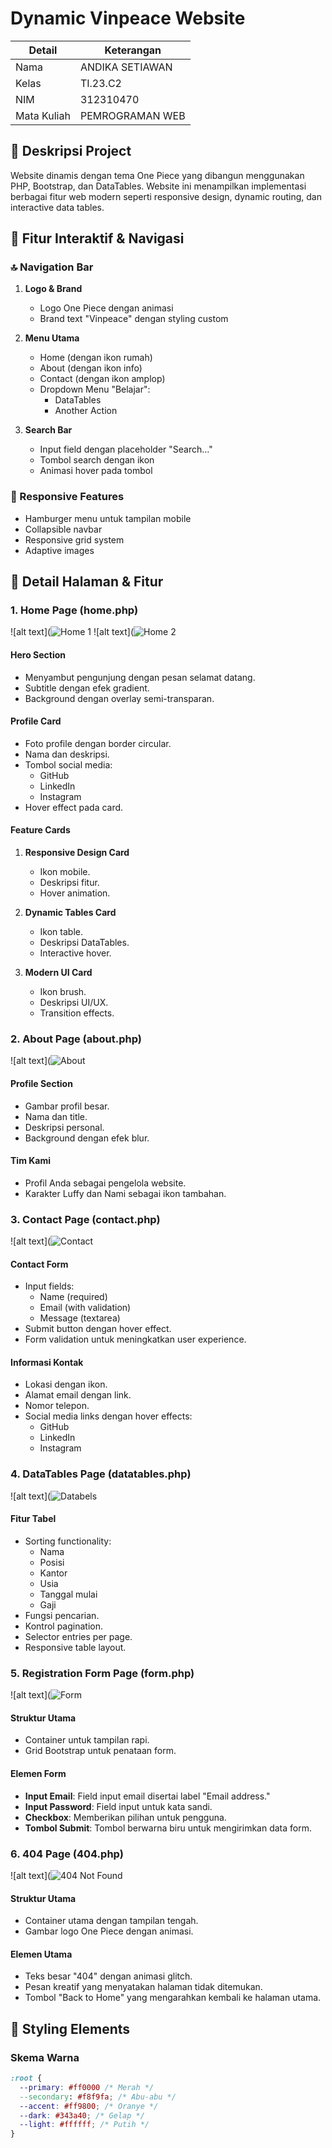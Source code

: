 # Dynamic Vinpeace Website

| Detail      | Keterangan      |
| ----------- | --------------- |
| Nama        | ANDIKA SETIAWAN   |
| Kelas       | TI.23.C2        |
| NIM         | 312310470       |
| Mata Kuliah | PEMROGRAMAN WEB |

## 📑 Deskripsi Project

Website dinamis dengan tema One Piece yang dibangun menggunakan PHP, Bootstrap, dan DataTables. Website ini menampilkan implementasi berbagai fitur web modern seperti responsive design, dynamic routing, dan interactive data tables.

## 🎯 Fitur Interaktif & Navigasi

### 🔝 Navigation Bar

1. **Logo & Brand**

   - Logo One Piece dengan animasi
   - Brand text "Vinpeace" dengan styling custom

2. **Menu Utama**

   - Home (dengan ikon rumah)
   - About (dengan ikon info)
   - Contact (dengan ikon amplop)
   - Dropdown Menu "Belajar":
     - DataTables
     - Another Action

3. **Search Bar**
   - Input field dengan placeholder "Search..."
   - Tombol search dengan ikon
   - Animasi hover pada tombol

### 📱 Responsive Features

- Hamburger menu untuk tampilan mobile
- Collapsible navbar
- Responsive grid system
- Adaptive images

## 📄 Detail Halaman & Fitur

### 1. Home Page (home.php)

![alt text](![Home 1](https://github.com/user-attachments/assets/9cfe67bb-7f7a-45a7-9763-617869b456dd)
![alt text](![Home 2](https://github.com/user-attachments/assets/aed1600e-49b3-4a7f-95eb-0de5976a0e31)


#### Hero Section

- Menyambut pengunjung dengan pesan selamat datang.
- Subtitle dengan efek gradient.
- Background dengan overlay semi-transparan.

#### Profile Card

- Foto profile dengan border circular.
- Nama dan deskripsi.
- Tombol social media:
  - GitHub
  - LinkedIn
  - Instagram
- Hover effect pada card.

#### Feature Cards

1. **Responsive Design Card**

   - Ikon mobile.
   - Deskripsi fitur.
   - Hover animation.

2. **Dynamic Tables Card**

   - Ikon table.
   - Deskripsi DataTables.
   - Interactive hover.

3. **Modern UI Card**
   - Ikon brush.
   - Deskripsi UI/UX.
   - Transition effects.

### 2. About Page (about.php)

![alt text](![About](https://github.com/user-attachments/assets/f8fc489c-3bcb-4d96-b435-f6d24272e5bb)

#### Profile Section

- Gambar profil besar.
- Nama dan title.
- Deskripsi personal.
- Background dengan efek blur.

#### Tim Kami

- Profil Anda sebagai pengelola website.
- Karakter Luffy dan Nami sebagai ikon tambahan.

### 3. Contact Page (contact.php)

![alt text](![Contact](https://github.com/user-attachments/assets/5dd41288-d9b8-48d9-be9d-2678c2f2aa73)

#### Contact Form

- Input fields:
  - Name (required)
  - Email (with validation)
  - Message (textarea)
- Submit button dengan hover effect.
- Form validation untuk meningkatkan user experience.

#### Informasi Kontak

- Lokasi dengan ikon.
- Alamat email dengan link.
- Nomor telepon.
- Social media links dengan hover effects:
  - GitHub
  - LinkedIn
  - Instagram

### 4. DataTables Page (datatables.php)

![alt text](![Databels](https://github.com/user-attachments/assets/e836458f-a2b0-40ef-8238-d89502795bed)

#### Fitur Tabel

- Sorting functionality:
  - Nama
  - Posisi
  - Kantor
  - Usia
  - Tanggal mulai
  - Gaji
- Fungsi pencarian.
- Kontrol pagination.
- Selector entries per page.
- Responsive table layout.

### 5. Registration Form Page (form.php)

![alt text](![Form](https://github.com/user-attachments/assets/99407a85-eedb-4c1e-89d3-82adf8f230b1)

#### Struktur Utama

- Container untuk tampilan rapi.
- Grid Bootstrap untuk penataan form.

#### Elemen Form

- **Input Email**: Field input email disertai label "Email address."
- **Input Password**: Field input untuk kata sandi.
- **Checkbox**: Memberikan pilihan untuk pengguna.
- **Tombol Submit**: Tombol berwarna biru untuk mengirimkan data form.

### 6. 404 Page (404.php)

![alt text](![404 Not Found](https://github.com/user-attachments/assets/8f4f698a-08e3-444f-a8f5-d42f0fe4b548)

#### Struktur Utama

- Container utama dengan tampilan tengah.
- Gambar logo One Piece dengan animasi.

#### Elemen Utama

- Teks besar "404" dengan animasi glitch.
- Pesan kreatif yang menyatakan halaman tidak ditemukan.
- Tombol "Back to Home" yang mengarahkan kembali ke halaman utama.

## 🎨 Styling Elements

### Skema Warna

```css
:root {
  --primary: #ff0000 /* Merah */
  --secondary: #f8f9fa; /* Abu-abu */
  --accent: #ff9800; /* Oranye */
  --dark: #343a40; /* Gelap */
  --light: #ffffff; /* Putih */
}
```
